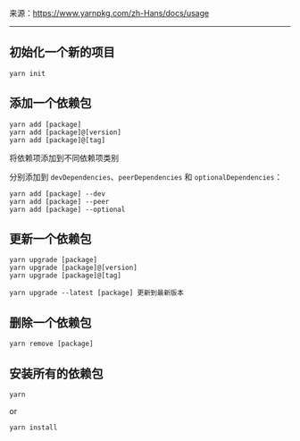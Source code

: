 来源：https://www.yarnpkg.com/zh-Hans/docs/usage

---

## 初始化一个新的项目

```
yarn init
```

## 添加一个依赖包

```
yarn add [package]
yarn add [package]@[version]
yarn add [package]@[tag]
```

将依赖项添加到不同依赖项类别

分别添加到 `devDependencies`、`peerDependencies` 和 `optionalDependencies`：

```
yarn add [package] --dev
yarn add [package] --peer
yarn add [package] --optional
```

## 更新一个依赖包

```
yarn upgrade [package]
yarn upgrade [package]@[version]
yarn upgrade [package]@[tag]

yarn upgrade --latest [package] 更新到最新版本
```

## 删除一个依赖包

```
yarn remove [package]
```

## 安装所有的依赖包

```
yarn
```

or

```
yarn install
```
